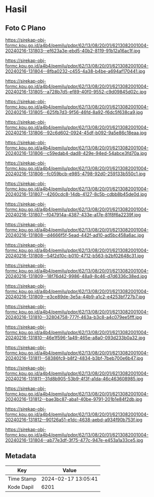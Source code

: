 # Hasil

## Foto C Plano

https://sirekap-obj-formc.kpu.go.id/a4b4/pemilu/pdpr/62/13/08/20/01/6213082001004-20240216-131803--ef623a3e-ebd5-40b2-8119-91b12a16ac1f.jpg

https://sirekap-obj-formc.kpu.go.id/a4b4/pemilu/pdpr/62/13/08/20/01/6213082001004-20240216-131804--8fba0232-c455-4a38-b4be-a694af170441.jpg

https://sirekap-obj-formc.kpu.go.id/a4b4/pemilu/pdpr/62/13/08/20/01/6213082001004-20240216-131805--a728b7d5-ef89-40f0-9552-c9d09845d02c.jpg

https://sirekap-obj-formc.kpu.go.id/a4b4/pemilu/pdpr/62/13/08/20/01/6213082001004-20240216-131805--625fb7d3-9f56-46fd-8a92-f6dc5f638ca9.jpg

https://sirekap-obj-formc.kpu.go.id/a4b4/pemilu/pdpr/62/13/08/20/01/6213082001004-20240216-131806--92c6d602-0924-45df-b092-9a5e86c18eaa.jpg

https://sirekap-obj-formc.kpu.go.id/a4b4/pemilu/pdpr/62/13/08/20/01/6213082001004-20240216-131806--c59edab4-dad8-429e-94ed-54abce3fd70a.jpg

https://sirekap-obj-formc.kpu.go.id/a4b4/pemilu/pdpr/62/13/08/20/01/6213082001004-20240216-131806--fc059bcb-e985-4798-92d0-259133b550c1.jpg

https://sirekap-obj-formc.kpu.go.id/a4b4/pemilu/pdpr/62/13/08/20/01/6213082001004-20240216-131807--4260cdc8-14db-4127-8c5b-cdbb8b45de0d.jpg

https://sirekap-obj-formc.kpu.go.id/a4b4/pemilu/pdpr/62/13/08/20/01/6213082001004-20240216-131807--f047914a-4387-433e-a17e-81f8f6a2239f.jpg

https://sirekap-obj-formc.kpu.go.id/a4b4/pemilu/pdpr/62/13/08/20/01/6213082001004-20240216-131808--d4666f5f-5ead-442f-ad10-ad5bc458a6ac.jpg

https://sirekap-obj-formc.kpu.go.id/a4b4/pemilu/pdpr/62/13/08/20/01/6213082001004-20240216-131808--54f2d10c-b010-4712-b563-b2bf02648c31.jpg

https://sirekap-obj-formc.kpu.go.id/a4b4/pemilu/pdpr/62/13/08/20/01/6213082001004-20240216-131809--18f76d42-9986-48a9-8c46-d7d6336c38ed.jpg

https://sirekap-obj-formc.kpu.go.id/a4b4/pemilu/pdpr/62/13/08/20/01/6213082001004-20240216-131809--e3ce89de-3e5a-44b9-a1c2-e4253bf727b7.jpg

https://sirekap-obj-formc.kpu.go.id/a4b4/pemilu/pdpr/62/13/08/20/01/6213082001004-20240216-131810--32804758-777f-463a-b3c8-a4c079ee5fff.jpg

https://sirekap-obj-formc.kpu.go.id/a4b4/pemilu/pdpr/62/13/08/20/01/6213082001004-20240216-131810--46e1f596-1a49-465e-a8a0-093d233b0a32.jpg

https://sirekap-obj-formc.kpu.go.id/a4b4/pemilu/pdpr/62/13/08/20/01/6213082001004-20240216-131811--58386fc9-b8f2-4834-b3bf-7beb700e6b47.jpg

https://sirekap-obj-formc.kpu.go.id/a4b4/pemilu/pdpr/62/13/08/20/01/6213082001004-20240216-131811--31d8b905-53b9-4f3f-a1da-46c463608985.jpg

https://sirekap-obj-formc.kpu.go.id/a4b4/pemilu/pdpr/62/13/08/20/01/6213082001004-20240216-131812--bae3bc87-aba1-40be-9791-201b1e84f2db.jpg

https://sirekap-obj-formc.kpu.go.id/a4b4/pemilu/pdpr/62/13/08/20/01/6213082001004-20240216-131812--90126a51-e1dc-4638-aebd-a934f90b753f.jpg

https://sirekap-obj-formc.kpu.go.id/a4b4/pemilu/pdpr/62/13/08/20/01/6213082001004-20240216-131804--ab77e3df-3f75-477c-947e-e453a1a33ce5.jpg


## Metadata

| Key        | Value               |
| ---------- | ------------------- |
| Time Stamp | 2024-02-17 13:05:41 |
| Kode Dapil | 6201                |



